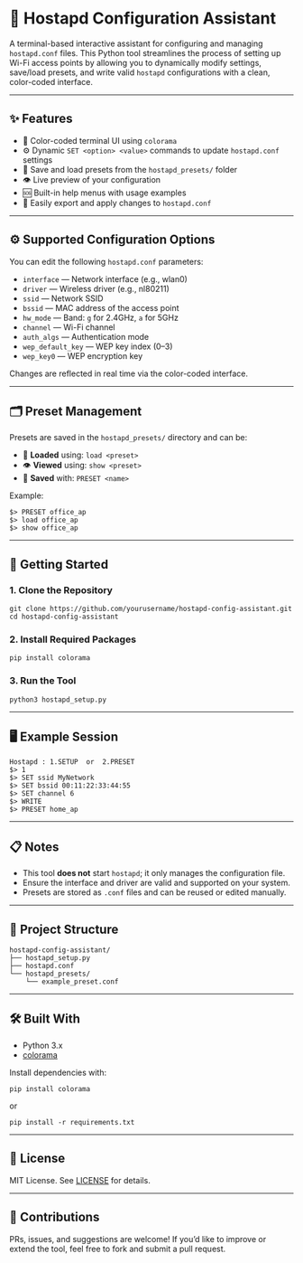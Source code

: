 # 🧰 Hostapd Configuration Assistant

A terminal-based interactive assistant for configuring and managing `hostapd.conf` files. This Python tool streamlines the process of setting up Wi-Fi access points by allowing you to dynamically modify settings, save/load presets, and write valid `hostapd` configurations with a clean, color-coded interface.

---

## ✨ Features

- 🎨 Color-coded terminal UI using `colorama`
- ⚙️ Dynamic `SET <option> <value>` commands to update `hostapd.conf` settings
- 💾 Save and load presets from the `hostapd_presets/` folder
- 👁️ Live preview of your configuration
- 🆘 Built-in help menus with usage examples
- 📁 Easily export and apply changes to `hostapd.conf`

---

## ⚙️ Supported Configuration Options

You can edit the following `hostapd.conf` parameters:
- `interface` — Network interface (e.g., wlan0)
- `driver` — Wireless driver (e.g., nl80211)
- `ssid` — Network SSID
- `bssid` — MAC address of the access point
- `hw_mode` — Band: `g` for 2.4GHz, `a` for 5GHz
- `channel` — Wi-Fi channel
- `auth_algs` — Authentication mode
- `wep_default_key` — WEP key index (0–3)
- `wep_key0` — WEP encryption key

Changes are reflected in real time via the color-coded interface.

---

## 🗂️ Preset Management

Presets are saved in the `hostapd_presets/` directory and can be:
- 🔄 **Loaded** using: `load <preset>`
- 👁️ **Viewed** using: `show <preset>`
- 💾 **Saved** with: `PRESET <name>`

Example:

```
$> PRESET office_ap
$> load office_ap
$> show office_ap
```

---

## 🚀 Getting Started

### 1. Clone the Repository

```
git clone https://github.com/yourusername/hostapd-config-assistant.git
cd hostapd-config-assistant
```

### 2. Install Required Packages

```
pip install colorama
```

### 3. Run the Tool

```
python3 hostapd_setup.py
```

---

## 🖥️ Example Session

```
Hostapd : 1.SETUP  or  2.PRESET
$> 1
$> SET ssid MyNetwork
$> SET bssid 00:11:22:33:44:55
$> SET channel 6
$> WRITE
$> PRESET home_ap
```

---

## 📋 Notes

- This tool **does not** start `hostapd`; it only manages the configuration file.
- Ensure the interface and driver are valid and supported on your system.
- Presets are stored as `.conf` files and can be reused or edited manually.

---

## 📁 Project Structure

```
hostapd-config-assistant/
├── hostapd_setup.py
├── hostapd.conf
└── hostapd_presets/
    └── example_preset.conf
```

---

## 🛠 Built With

- Python 3.x
- [colorama](https://pypi.org/project/colorama/)

Install dependencies with:

```
pip install colorama
```
or 
```
pip install -r requirements.txt
```

---

## 📝 License

MIT License. See [LICENSE](LICENSE) for details.

---

## 🤝 Contributions

PRs, issues, and suggestions are welcome! If you’d like to improve or extend the tool, feel free to fork and submit a pull request.
